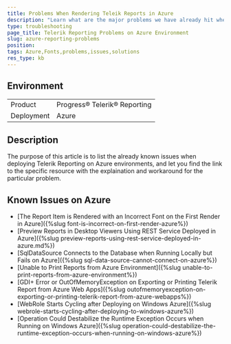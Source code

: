 ```yaml
---
title: Problems When Rendering Teleik Reports in Azure
description: "Learn what are the major problems we have already hit when rendering Telerik Reports in Azure environment and how you may work around them."
type: troubleshooting
page_title: Telerik Reporting Problems on Azure Environment
slug: azure-reporting-problems
position: 
tags: Azure,Fonts,problems,issues,solutions
res_type: kb
---
```


## Environment

<table>
	<tbody>
		<tr>
			<td>Product</td>
			<td>Progress® Telerik® Reporting</td>
		</tr>
		<tr>
			<td>Deployment</td>
			<td>Azure</td>
		</tr>
	</tbody>
</table>

## Description

The purpose of this article is to list the already known issues when deploying Telerik Reporting on Azure environments, and let you find the link to the specific resource with the explaination and workaround for the particular problem. 

## Known Issues on Azure

* [The Report Item is Rendered with an Incorrect Font on the First Render in Azure]({%slug font-is-incorrect-on-first-render-azure%})
* [Preview Reports in Desktop Viewers Using REST Service Deployed in Azure]({%slug preview-reports-using-rest-service-deployed-in-azure.md%})
* [SqlDataSource Connects to the Database when Running Locally but Fails on Azure]({%slug sql-data-source-cannot-connect-on-azure%})
* [Unable to Print Reports from Azure Environment]({%slug unable-to-print-reports-from-azure-environment%})
* [GDI+ Error or OutOfMemoryException on Exporting or Printing Telerik Report from Azure Web Apps]({%slug outofmemoryexception-on-exporting-or-printing-telerik-report-from-azure-webapps%})
* [WebRole Starts Cycling after Deploying on Windows Azure]({%slug webrole-starts-cycling-after-deploying-to-windows-azure%})
* [Operation Could Destabilize the Runtime Exception Occurs when Running on Windows Azure]({%slug operation-could-destabilize-the-runtime-exception-occurs-when-running-on-windows-azure%})
